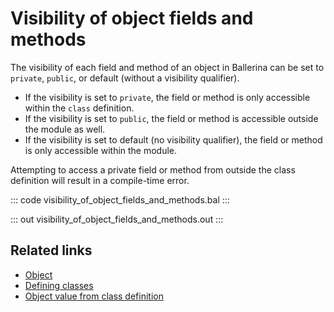 # Visibility of object fields and methods

The visibility of each field and method of an object in Ballerina can be set to `private`, `public`, or default (without a visibility qualifier).

- If the visibility is set to `private`, the field or method is only accessible within the `class` definition.
- If the visibility is set to `public`, the field or method is accessible outside the module as well.
- If the visibility is set to default (no visibility qualifier), the field or method is only accessible within the module.

Attempting to access a private field or method from outside the class definition will result in a compile-time error.

::: code visibility_of_object_fields_and_methods.bal :::

::: out visibility_of_object_fields_and_methods.out :::

## Related links
- [Object](/learn/by-example/object/)
- [Defining classes](/learn/by-example/defining-classes/)
- [Object value from class definition](/learn/by-example/object-value-from-class-definition/)
